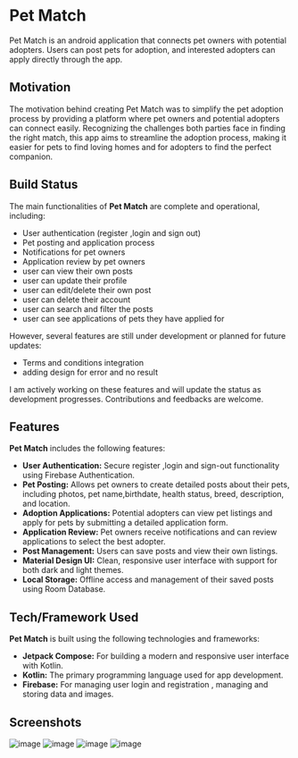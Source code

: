 # Pet Match 
Pet Match is an android application that connects pet owners with potential adopters. Users can post pets for adoption, and interested adopters can apply directly through the app.

## Motivation
The motivation behind creating Pet Match was to simplify the pet adoption process by providing a platform where pet owners and potential adopters can connect easily. Recognizing the challenges both parties face in finding the right match, this app aims to streamline the adoption process, making it easier for pets to find loving homes and for adopters to find the perfect companion.

## Build Status
The main functionalities of **Pet Match** are complete and operational, including:

- User authentication (register ,login and sign out)
- Pet posting and application process
- Notifications for pet owners
- Application review by pet owners
- user can view their own posts
- user can update their profile
- user can edit/delete their own post
- user can delete their account
- user can search and filter the posts
- user can see applications of pets they have applied for

However, several features are still under development or planned for future updates:
- Terms and conditions integration
- adding design for error and no result

I am actively working on these features and will update the status as development progresses. Contributions and feedbacks are welcome.

## Features
**Pet Match** includes the following features:

- **User Authentication:** Secure register ,login and sign-out functionality using Firebase Authentication.
- **Pet Posting:** Allows pet owners to create detailed posts about their pets, including photos, pet name,birthdate, health status, breed, description, and location.
- **Adoption Applications:** Potential adopters can view pet listings and apply for pets by submitting a detailed application form.
- **Application Review:** Pet owners receive notifications and can review applications to select the best adopter.
- **Post Management:** Users can save posts and view their own listings.
- **Material Design UI:** Clean, responsive user interface with support for both dark and light themes.
- **Local Storage:** Offline access and management of their saved posts using Room Database.

## Tech/Framework Used
**Pet Match** is built using the following technologies and frameworks:

- **Jetpack Compose:** For building a modern and responsive user interface with Kotlin.
- **Kotlin:** The primary programming language used for app development.
- **Firebase:** For managing user login and registration , managing and storing data and images.

## Screenshots
![image](https://github.com/user-attachments/assets/914deca8-65d9-4d6c-a85d-e50bb6b25b8d) ![image](https://github.com/user-attachments/assets/5d96f92f-77ec-4ccd-be83-498f73b7e9ac)
![image](https://github.com/user-attachments/assets/fc158903-0bf6-4629-a217-d7c3aa35d52a)  ![image](https://github.com/user-attachments/assets/137a3ab0-c1c1-4cec-a697-74a658a19a63)




  




  







